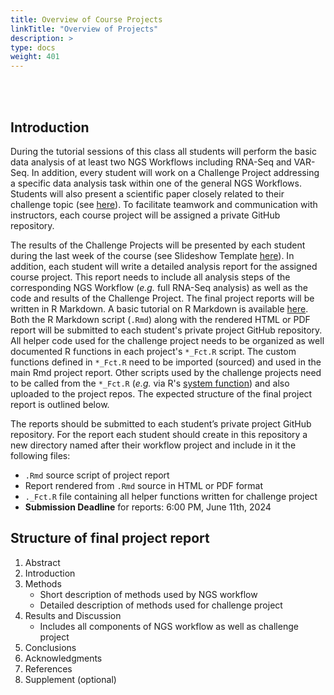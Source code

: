 ```yaml
---
title: Overview of Course Projects 
linkTitle: "Overview of Projects"
description: >
type: docs
weight: 401
---
```


<br></br>

## Introduction

During the tutorial sessions of this class all students will perform the basic
data analysis of at least two NGS Workflows including RNA-Seq and VAR-Seq.
In addition, every student will work on a Challenge
Project addressing a specific data analysis task within one of the general NGS
Workflows. Students will also present a scientific paper closely related to
their challenge topic (see
[here](https://girke.bioinformatics.ucr.edu/GEN242/assignments/presentations/paper_presentations/)).
To facilitate teamwork and communication with instructors, each course project will be
assigned a private GitHub repository.

The results of the Challenge Projects will be presented by each student
during the last week of the course (see Slideshow Template
[here](https://bit.ly/3oMz9gb)).
In addition, each student will write a detailed analysis report for the assigned
course project. This report needs to include all analysis steps of the
corresponding NGS Workflow (_e.g._ full RNA-Seq analysis) as well as the
code and results of the Challenge Project. The final project reports will be written
in R Markdown. A basic tutorial on R Markdown is available [here](https://girke.bioinformatics.ucr.edu/GEN242/tutorials/rmarkdown/rmarkdown/). 
Both the R Markdown script (`.Rmd`) along with the rendered HTML or PDF report will 
be submitted to each student's private project GitHub repository. All helper code used for 
the challenge project needs to be organized as well documented R functions in each 
project's `*_Fct.R` script. The custom functions defined in `*_Fct.R` need to be imported (sourced)
and used in the main Rmd project report. Other scripts used by the challenge projects need to be called from the `*_Fct.R` (_e.g._ via R's [system function](https://girke.bioinformatics.ucr.edu/GEN242/tutorials/rprogramming/rprogramming/#calling-external-software)) and also uploaded to the project repos. The expected structure of the final project report is outlined below. 

The reports should be submitted to each student’s private project GitHub repository. For 
the report each student should create in this repository a new directory named after their
workflow project and include in it the following files: 

* `.Rmd` source script of project report 
* Report rendered from `.Rmd` source in HTML or PDF format
* `._Fct.R` file containing all helper functions written for challenge project
* __Submission Deadline__ for reports: 6:00 PM, June 11th, 2024


## Structure of final project report

1. Abstract
2. Introduction
3. Methods
    + Short description of methods used by NGS workflow
    + Detailed description of methods used for challenge project
4. Results and Discussion
    + Includes all components of NGS workflow as well as challenge project
5. Conclusions
6. Acknowledgments
7. References
8. Supplement (optional)


